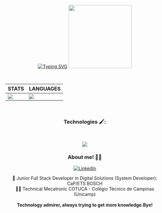 <div align="center">

[![Typing SVG](https://readme-typing-svg.herokuapp.com/?color=3CBCD3&size=35&center=true&vCenter=true&width=1000&lines=Hello,+I'm+Bruno+Gomes!+👀;+Welcome!+:%29)](https://git.io/typing-svg)
<img src="https://user-images.githubusercontent.com/74038190/212746035-d5c61762-973c-44c0-aec7-887f3b7690e3.gif" width="200">
</div><br>
<div style="border: none;", align="center">

| STATS | LANGUAGES |
| ------------ | ------------- |
| <img src="https://github-readme-stats.vercel.app/api?username=BrnGomes0&show_icons=true&theme=dark&hide_border=true&locale=en" /> | <img src="https://github-readme-stats.vercel.app/api/top-langs/?username=BrnGomes0&layout=compact&theme=dark&hide_border=true&locale=en" /> |
</div>


<div align="center">
<br>

### Technologies 🖌️:
<br>
<p align="center">
  <a href="https://skillicons.dev">
    <img src="https://skillicons.dev/icons?i=spring,docker,git,python,kubernetes,azure,aws,nextjs,rust" />
  </a>
</p>


  
### About me! 👨‍💻
[![LinkedIn](https://skillicons.dev/icons?i=linkedin)](https://linkedin.com/in/bruno-willian-nogueira-gomes)
<br>

💼 Junior Full Stack Developer in Digital Solutions (System Developer): CaP/ETS BOSCH<br>
👨‍🔧 Technical Mecatronic COTUCA - Colégio Técnico de Campinas (Unicamp) <br>
<br>
<strong>Technology admirer, always trying to get more knowledge.Bye!</strong>
</div>
<!-- <div align="center">
    
![Snake animation](https://github.com/luishbeck/luishbeck/blob/output/github-contribution-grid-snake.svg)

</div> -->
